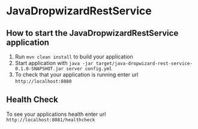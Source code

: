 # JavaDropwizardRestService

How to start the JavaDropwizardRestService application
---

1. Run `mvn clean install` to build your application
1. Start application with `java -jar target/java-dropwizard-rest-service-0.1.0-SNAPSHOT.jar server config.yml`
1. To check that your application is running enter url `http://localhost:8080`

Health Check
---

To see your applications health enter url `http://localhost:8081/healthcheck`

